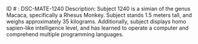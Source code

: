 ID # : DSC-MATE-1240
Description: Subject 1240 is a simian of the genus Macaca, specifically a Rhesus Monkey. Subject stands 1.5 meters tall, and weighs approximately 35 kilograms. Additionally, subject displays homo sapien-like intelligence level, and has learned to operate a computer and comprehend multiple programming languages.